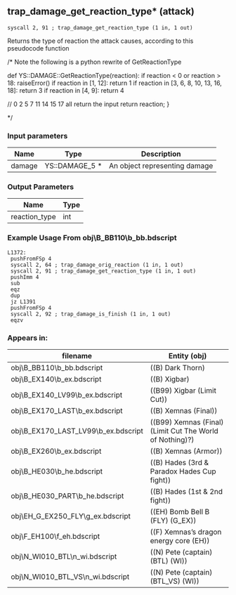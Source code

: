 ## trap_damage_get_reaction_type* (attack)

`syscall 2, 91 ; trap_damage_get_reaction_type (1 in, 1 out)`

Returns the type of reaction the attack causes, according to this pseudocode function

/* Note the following is a python rewrite of GetReactionType

def YS::DAMAGE::GetReactionType(reaction):
  if reaction < 0 or reaction > 18:
    raiseError()
  if reaction in [1, 12]:
    return 1
  if reaction in [3, 6, 8, 10, 13, 16, 18]:
    return 3
  if reaction in [4, 9]:
    return 4

  // 0 2 5 7 11 14 15 17 all return the input 
  return reaction;
}

*/

### Input parameters
| Name | Type | Description
|------|------|------------
| damage   | YS::DAMAGE_5 *   | An object representing damage


### Output Parameters
| Name | Type
|------|-----
| reaction_type   | int   
### Example Usage From obj\B_BB110\b_bb.bdscript
```plaintext
L1372:
 pushFromFSp 4
 syscall 2, 64 ; trap_damage_orig_reaction (1 in, 1 out)
 syscall 2, 91 ; trap_damage_get_reaction_type (1 in, 1 out)
 pushImm 4
 sub 
 eqz 
 dup 
 jz L1391
 pushFromFSp 4
 syscall 2, 92 ; trap_damage_is_finish (1 in, 1 out)
 eqzv
```


### Appears in:
| filename | Entity (obj)
|----------|-------------
| obj\B_BB110\b_bb.bdscript       | ((B) Dark Thorn)          
| obj\B_EX140\b_ex.bdscript       | ((B) Xigbar)          
| obj\B_EX140_LV99\b_ex.bdscript       | ((B99) Xigbar (Limit Cut))          
| obj\B_EX170_LAST\b_ex.bdscript       | ((B) Xemnas (Final))          
| obj\B_EX170_LAST_LV99\b_ex.bdscript       | ((B99) Xemnas (Final) (Limit Cut The World of Nothing)?)          
| obj\B_EX260\b_ex.bdscript       | ((B) Xemnas (Armor))          
| obj\B_HE030\b_he.bdscript       | ((B) Hades (3rd & Paradox Hades Cup fight))          
| obj\B_HE030_PART\b_he.bdscript       | ((B) Hades (1st & 2nd fight))          
| obj\EH_G_EX250_FLY\g_ex.bdscript       | ((EH) Bomb Bell B (FLY) (G_EX))          
| obj\F_EH100\f_eh.bdscript       | ((F) Xemnas’s dragon energy core (EH))          
| obj\N_WI010_BTL\n_wi.bdscript       | ((N) Pete (captain) (BTL) (WI))          
| obj\N_WI010_BTL_VS\n_wi.bdscript       | ((N) Pete (captain) (BTL_VS) (WI))          



